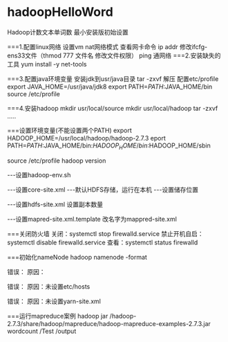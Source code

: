 # hadoopHelloWord
Hadoop计数文本单词数
最小安装版初始设置

===1.配置linux网络
设置vm nat网络模式
查看网卡命令 ip addr
修改ifcfg-ens33文件（thmod 777 文件名 修改文件权限）
ping 通网络
===2.安装缺失的工具
yum install -y net-tools

===3.配置java环境变量
安装jdk到usr/java目录
tar -zxvf 解压
配置etc/profile
export JAVA_HOME=/usr/java/jdk8
export PATH=$PATH$:JAVA_HOME/bin
source /etc/profile

===4.安装hadoop
mkdir usr/local/source
mkdir usr/local/hadoop
tar -zxvf .....

===设置环境变量(不能设置两个PATH)
export HADOOP_HOME=/usr/local/hadoop/hadoop-2.7.3
eport PATH=$PATH:$JAVA_HOME/bin:$HADOOP_HOME/bin:$HADOOP_HOME/sbin

source /etc/profile
hadoop version

---设置hadoop-env.sh

---设置core-site.xml 
---默认HDFS存储，运行在本机
---设置储存位置

---设置hdfs-site.xml 设置副本数量

---设置mapred-site.xml.template 改名字为mappred-site.xml


===关闭防火墙
关闭：systemctl stop firewalld.service
	禁止开机自启：systemctl disable firewalld.service
查看：systemctl status firewalld

===初始化nameNode
 	hadoop namenode -format
  
错误：
原因：

错误：
原因：未设置etc/hosts

错误：
原因：未设置yarn-site.xml


===运行mapreduce案例
hadoop jar   /hadoop-2.7.3/share/hadoop/mapreduce/hadoop-mapreduce-examples-2.7.3.jar wordcount /Test /output





